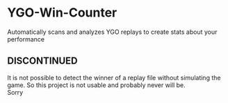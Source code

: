 # YGO-Win-Counter
Automatically scans and analyzes YGO replays to create stats about your performance

## DISCONTINUED

It is not possible to detect the winner of a replay file without simulating the game. So this project is not usable and
probably never will be.  
Sorry
